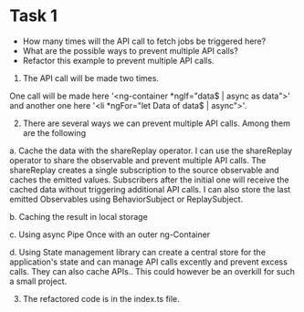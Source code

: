 # Task 1

- How many times will the API call to fetch jobs be triggered here?
- What are the possible ways to prevent multiple API calls?
- Refactor this example to prevent multiple API calls.


1. The API call will be made two times.

One call will be made here '<ng-container *ngIf="data$ | async as data">' and another one here '<li *ngFor="let Data of data$ | async">'.

2. There are several ways we can prevent multiple API calls. Among them are the following

a. Cache the data with the shareReplay operator. I can use the shareReplay operator to share the observable and prevent multiple API calls. The shareReplay creates a single subscription to the source observable and caches the emitted values. Subscribers after the initial one will receive the cached data without triggering additional API calls. I can also store the last emitted Observables using BehaviorSubject or ReplaySubject.

b. Caching the result in local storage

c. Using async Pipe Once with an outer ng-Container

d. Using State management library can create a central store for the application's state and can manage API calls excently and prevent excess calls. They can also cache APIs.. This could however be an overkill for such a small project.

3. The refactored code is in the index.ts file.
